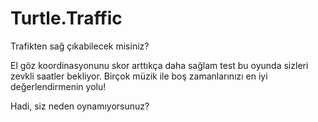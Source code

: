 # Turtle.Traffic

Trafikten sağ çıkabilecek misiniz?

El göz koordinasyonunu skor arttıkça daha sağlam test bu oyunda sizleri zevkli saatler bekliyor. Birçok müzik ile boş zamanlarınızı
en iyi değerlendirmenin yolu!

Hadi, siz neden oynamıyorsunuz?
